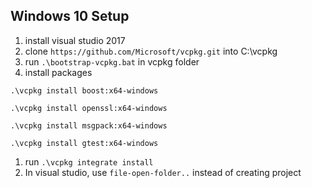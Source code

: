 ## Windows 10 Setup

1. install visual studio 2017
1. clone `https://github.com/Microsoft/vcpkg.git`
 into C:\vcpkg
1. run `.\bootstrap-vcpkg.bat` in vcpkg folder
1. install packages
```
.\vcpkg install boost:x64-windows

.\vcpkg install openssl:x64-windows

.\vcpkg install msgpack:x64-windows

.\vcpkg install gtest:x64-windows

```
1. run `.\vcpkg integrate install`
1. In visual studio, use `file-open-folder..` instead of creating project 


